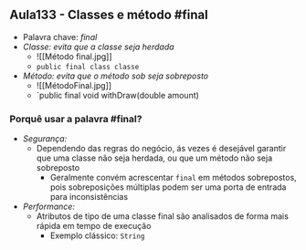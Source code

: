 ## Aula133 - Classes e método #final 

- Palavra chave: *final*
- *Classe: evita que a classe seja herdada*
	- ![[Método final.jpg]]
	- `public final class classe`
- *Método: evita que o método sob seja sobreposto*
	- ![[MétodoFinal.jpg]]
	- `public final void withDraw(double amount)


### Porquê usar a palavra #final?
- *Segurança:*
	- Dependendo das regras do negócio, ás vezes é desejável garantir que uma classe não seja herdada, ou que um método não seja sobreposto
		- Geralmente convém acrescentar `final` em métodos sobrepostos, pois sobreposições múltiplas podem ser uma porta de entrada para inconsistências 
- *Performance:*
	- Atributos de tipo de uma classe final são analisados de forma mais rápida em tempo de execução
		- Exemplo clássico: `String`


